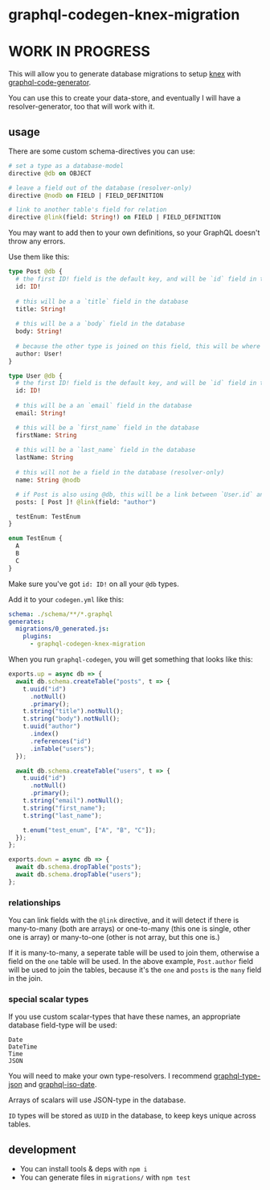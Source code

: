 # graphql-codegen-knex-migration

# WORK IN PROGRESS

This will allow you to generate database migrations to setup [knex](https://knexjs.org/) with [graphql-code-generator](https://graphql-code-generator.com/).

You can use this to create your data-store, and eventually I will have a resolver-generator, too that will work with it.

## usage

There are some custom schema-directives you can use:

```graphql
# set a type as a database-model
directive @db on OBJECT

# leave a field out of the database (resolver-only)
directive @nodb on FIELD | FIELD_DEFINITION

# link to another table's field for relation
directive @link(field: String!) on FIELD | FIELD_DEFINITION
```

You may want to add then to your own definitions, so your GraphQL doesn't throw any errors.

Use them like this:

```graphql
type Post @db {
  # the first ID! field is the default key, and will be `id` field in the database
  id: ID!
  
  # this will be a a `title` field in the database
  title: String!
  
  # this will be a a `body` field in the database
  body: String!
  
  # because the other type is joined on this field, this will be where the database keeps references to `User.id`
  author: User!
}

type User @db {
  # the first ID! field is the default key, and will be `id` field in the database
  id: ID!
  
  # this will be a an `email` field in the database
  email: String!

  # this will be a `first_name` field in the database
  firstName: String
  
  # this will be a `last_name` field in the database
  lastName: String
  
  # this will not be a field in the database (resolver-only)
  name: String @nodb

  # if Post is also using @db, this will be a link between `User.id` and `Post.id` via the `Post.author` field
  posts: [ Post ]! @link(field: "author")

  testEnum: TestEnum
}

enum TestEnum {
  A
  B
  C
}

```

Make sure you've got `id: ID!` on all your `@db` types.

Add it to your `codegen.yml` like this:

```yml
schema: ./schema/**/*.graphql
generates:
  migrations/0_generated.js:
    plugins:
      - graphql-codegen-knex-migration
```

When you run `graphql-codegen`, you will get something that looks like this:

```js
exports.up = async db => {
  await db.schema.createTable("posts", t => {
    t.uuid("id")
      .notNull()
      .primary();
    t.string("title").notNull();
    t.string("body").notNull();
    t.uuid("author")
      .index()
      .references("id")
      .inTable("users");
  });

  await db.schema.createTable("users", t => {
    t.uuid("id")
      .notNull()
      .primary();
    t.string("email").notNull();
    t.string("first_name");
    t.string("last_name");

    t.enum("test_enum", ["A", "B", "C"]);
  });
};

exports.down = async db => {
  await db.schema.dropTable("posts");
  await db.schema.dropTable("users");
};
```


### relationships

You can link fields with the `@link` directive, and it will detect if there is many-to-many (both are arrays) or one-to-many (this one is single, other one is array) or many-to-one (other is not array, but this one is.)

If it is many-to-many, a seperate table will be used to join them, otherwise a field on the `one` table will be used. In the above example, `Post.author` field will be used to join the tables, because it's the `one` and `posts` is the `many` field in the join.


### special scalar types

If you use custom scalar-types that have these names, an appropriate database field-type will be used:

```
Date
DateTime
Time
JSON
```

You will need to make your own type-resolvers. I recommend [graphql-type-json](https://www.npmjs.com/package/graphql-type-json) and [graphql-iso-date](https://www.npmjs.com/package/graphql-iso-date).

Arrays of scalars will use JSON-type in the database.

`ID` types will be stored as `UUID` in the database, to keep keys unique across tables.

## development

* You can install tools & deps with `npm i`
* You can generate files in `migrations/` with `npm test`